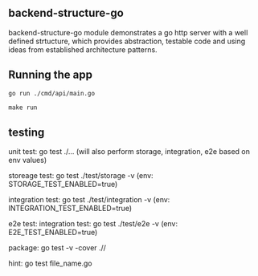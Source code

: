 ## backend-structure-go
backend-structure-go module demonstrates a go http server with a well defined strtucture, which provides abstraction, testable code and using ideas from established architecture patterns.

## Running the app
```cli
go run ./cmd/api/main.go
```
```makefile
make run
```

## testing
unit test:
go test ./...
(will also perform storage, integration, e2e based on env values)

storeage test: go test ./test/storage -v (env: STORAGE_TEST_ENABLED=true)

integration test: go test ./test/integration -v (env: INTEGRATION_TEST_ENABLED=true)

e2e test: integration test: go test ./test/e2e -v (env: E2E_TEST_ENABLED=true)

package: go test -v -cover ./<directory>/<package>

hint: go test file_name.go